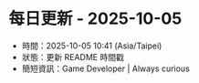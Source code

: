 # 每日更新 - 2025-10-05

- 時間：2025-10-05 10:41 (Asia/Taipei)
- 狀態：更新 README 時間戳
- 簡短資訊：Game Developer | Always curious

